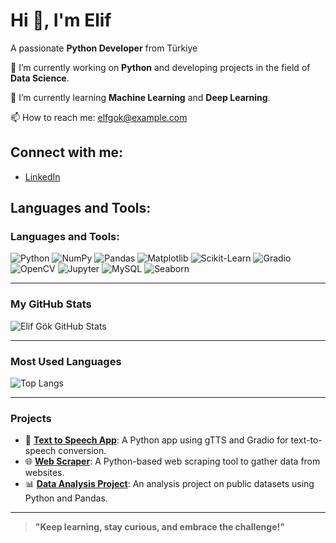# Hi 👋, I'm Elif
A passionate **Python Developer** from Türkiye

🔭 I’m currently working on **Python** and developing projects in the field of **Data Science**.

🌱 I’m currently learning **Machine Learning** and **Deep Learning**.

📫 How to reach me: [elfgok@example.com](mailto:elfgok@example.com)

## Connect with me:
- [LinkedIn](https://www.linkedin.com/in/elfgk/)


## Languages and Tools:
### Languages and Tools:

![Python](https://img.icons8.com/color/48/000000/python.png)
![NumPy](https://img.icons8.com/ios-filled/50/000000/numpy.png)
![Pandas](https://img.icons8.com/ios-filled/50/000000/pandas.png)
![Matplotlib](https://img.icons8.com/ios-filled/50/000000/matplotlib.png)
![Scikit-Learn](https://img.icons8.com/ios-filled/50/000000/scikit-learn.png)
![Gradio](https://img.icons8.com/ios-filled/50/000000/gradio.png)
![OpenCV](https://img.icons8.com/ios-filled/50/000000/opencv.png)
![Jupyter](https://img.icons8.com/ios-filled/50/000000/jupyter.png)
![MySQL](https://img.icons8.com/ios-filled/50/000000/mysql.png)
![Seaborn](https://img.icons8.com/ios-filled/50/000000/seaborn.png)


---

### My GitHub Stats

![Elif Gök GitHub Stats](https://github-readme-stats.vercel.app/api?username=elfgk&show_icons=true&count_private=true&hide=prs&theme=radical)

---

### Most Used Languages

![Top Langs](https://github-readme-stats.vercel.app/api/top-langs/?username=elfgk&langs_count=5&layout=compact)

---

### Projects

- 🚀 [**Text to Speech App**](https://github.com/elfgk/text-to-speech-app): A Python app using gTTS and Gradio for text-to-speech conversion.
- 🌐 [**Web Scraper**](https://github.com/elfgk/web-scraper): A Python-based web scraping tool to gather data from websites.
- 📊 [**Data Analysis Project**](https://github.com/elfgk/data-analysis): An analysis project on public datasets using Python and Pandas.

---

> **"Keep learning, stay curious, and embrace the challenge!"**
